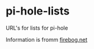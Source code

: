 # pi-hole-lists
URL's for lists for pi-hole

Information is fromm [firebog.net](https://firebog.net/)
